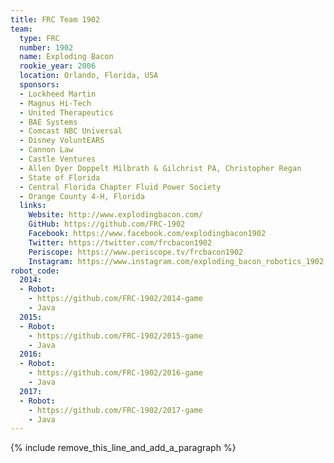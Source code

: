 ```yaml
---
title: FRC Team 1902
team:
  type: FRC
  number: 1902
  name: Exploding Bacon
  rookie_year: 2006
  location: Orlando, Florida, USA
  sponsors:
  - Lockheed Martin
  - Magnus Hi-Tech
  - United Therapeutics
  - BAE Systems
  - Comcast NBC Universal
  - Disney VoluntEARS
  - Cannon Law
  - Castle Ventures
  - Allen Dyer Doppelt Milbrath & Gilchrist PA, Christopher Regan
  - State of Florida
  - Central Florida Chapter Fluid Power Society
  - Orange County 4-H, Florida
  links:
    Website: http://www.explodingbacon.com/
    GitHub: https://github.com/FRC-1902
    Facebook: https://www.facebook.com/explodingbacon1902
    Twitter: https://twitter.com/frcbacon1902
    Periscope: https://www.periscope.tv/frcbacon1902
    Instagram: https://www.instagram.com/exploding_bacon_robotics_1902
robot_code:
  2014:
  - Robot:
    - https://github.com/FRC-1902/2014-game
    - Java
  2015:
  - Robot:
    - https://github.com/FRC-1902/2015-game
    - Java
  2016:
  - Robot:
    - https://github.com/FRC-1902/2016-game
    - Java
  2017:
  - Robot:
    - https://github.com/FRC-1902/2017-game
    - Java
---
```


{% include remove_this_line_and_add_a_paragraph %}